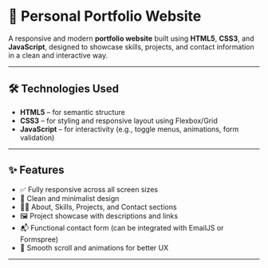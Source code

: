 # 💼 Personal Portfolio Website

A responsive and modern **portfolio website** built using **HTML5**, **CSS3**, and **JavaScript**, designed to showcase skills, projects, and contact information in a clean and interactive way.

---

## 🛠️ Technologies Used

- **HTML5** – for semantic structure
- **CSS3** – for styling and responsive layout using Flexbox/Grid
- **JavaScript** – for interactivity (e.g., toggle menus, animations, form validation)

---

## ✨ Features

- ✅ Fully responsive across all screen sizes
- 🎨 Clean and minimalist design
- 🧑‍💼 About, Skills, Projects, and Contact sections
- 🖼️ Project showcase with descriptions and links
- 📬 Functional contact form (can be integrated with EmailJS or Formspree)
- 🔁 Smooth scroll and animations for better UX

---


